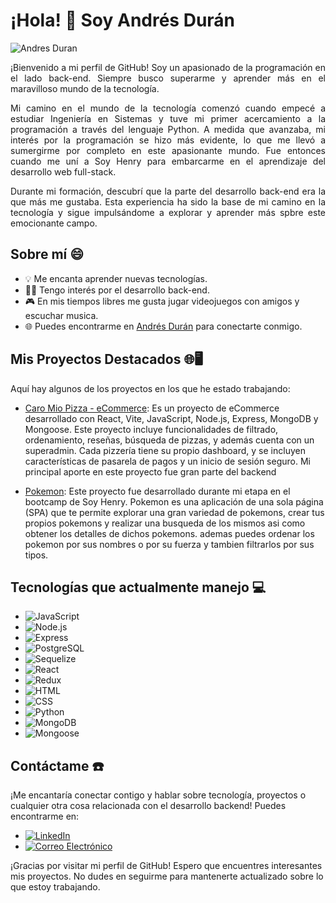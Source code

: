 # ¡Hola! 👋 Soy Andrés Durán

![Andres Duran](https://github.com/CO4CH/CO4CH/assets/109003491/cf91af7a-da33-485b-a99f-96f882781a38)

<p align="justify">
  ¡Bienvenido a mi perfil de GitHub! Soy un apasionado de la programación en el lado back-end. Siempre busco superarme y aprender más en el maravilloso mundo de la tecnología.
</p>

<p align="justify">
  Mi camino en el mundo de la tecnología comenzó cuando empecé a estudiar Ingeniería en Sistemas y tuve mi primer acercamiento a la programación a través del lenguaje Python. A medida que avanzaba, mi interés por la programación se hizo más evidente, lo que me llevó a sumergirme por completo en este apasionante mundo. Fue entonces cuando me uní a Soy Henry para embarcarme en el aprendizaje del desarrollo web full-stack.
</p>

<p align="justify">
  Durante mi formación, descubrí que la parte del desarrollo back-end era la que más me gustaba. Esta experiencia ha sido la base de mi camino en la tecnología y sigue impulsándome a explorar y aprender más spbre este emocionante campo.
</p>

## Sobre mí 😄

- 💡 Me encanta aprender nuevas tecnologías.
- 👨‍💻 Tengo interés por el desarrollo back-end.
- 🎮 En mis tiempos libres me gusta jugar videojuegos con amigos y escuchar musica.
- 🌐 Puedes encontrarme en [Andrés Durán](https://www.linkedin.com/in/andr%C3%A9s-dur%C3%A1n-b4a821232/) para conectarte conmigo.

## Mis Proyectos Destacados 🌐🖥️

Aquí hay algunos de los proyectos en los que he estado trabajando:

- [Caro Mio Pizza - eCommerce](https://github.com/juangui78/pfcaromio): Es un proyecto de eCommerce desarrollado con React, Vite, JavaScript, Node.js, Express, MongoDB y Mongoose. Este proyecto incluye funcionalidades de filtrado, ordenamiento, reseñas, búsqueda de pizzas, y además cuenta con un superadmin. Cada pizzería tiene su propio dashboard, y se incluyen características de pasarela de pagos y un inicio de sesión seguro. Mi principal aporte en este proyecto fue gran parte del backend
  
- [Pokemon](https://github.com/CO4CH/PI-Pokemon-main): Este proyecto fue desarrollado durante mi etapa en el bootcamp de Soy Henry. Pokemon es una aplicación de una sola página (SPA) que te permite explorar una gran variedad de pokemons, crear tus propios pokemons y realizar una busqueda de los mismos asi como obtener los detalles de dichos pokemons. ademas puedes ordenar los pokemon por sus nombres o por su fuerza y tambien filtrarlos por sus tipos.

## Tecnologías que actualmente manejo 💻

- ![JavaScript](https://img.shields.io/badge/JavaScript-F7DF1E?logo=javascript&logoColor=black&style=for-the-badge)
- ![Node.js](https://img.shields.io/badge/Node.js-339933?logo=node.js&logoColor=white&style=for-the-badge)
- ![Express](https://img.shields.io/badge/Express-000000?logo=express&logoColor=white&style=for-the-badge)
- ![PostgreSQL](https://img.shields.io/badge/PostgreSQL-336791?logo=postgresql&logoColor=white&style=for-the-badge)
- ![Sequelize](https://img.shields.io/badge/Sequelize-52B0E7?logo=sequelize&logoColor=white&style=for-the-badge)
- ![React](https://img.shields.io/badge/React-61DAFB?logo=react&logoColor=black&style=for-the-badge)
- ![Redux](https://img.shields.io/badge/Redux-764ABC?logo=redux&logoColor=white&style=for-the-badge)
- ![HTML](https://img.shields.io/badge/HTML-E34F26?logo=html5&logoColor=white&style=for-the-badge)
- ![CSS](https://img.shields.io/badge/CSS-1572B6?logo=css3&logoColor=white&style=for-the-badge)
- ![Python](https://img.shields.io/badge/Python-3776AB?logo=python&logoColor=white&style=for-the-badge)
- ![MongoDB](https://img.shields.io/badge/MongoDB-47A248?logo=mongodb&logoColor=white&style=for-the-badge)
- ![Mongoose](https://img.shields.io/badge/Mongoose-880000?logo=mongoose&logoColor=white&style=for-the-badge)



## Contáctame ☎️

¡Me encantaría conectar contigo y hablar sobre tecnología, proyectos o cualquier otra cosa relacionada con el desarrollo backend! 
Puedes encontrarme en:

- [![LinkedIn](https://img.shields.io/badge/LinkedIn-0077B5?logo=linkedin&logoColor=white&style=for-the-badge)](https://www.linkedin.com/in/andr%C3%A9s-dur%C3%A1n-b4a821232/)
- [![Correo Electrónico](https://img.shields.io/badge/Correo%20Electr%C3%B3nico-EA4335?logo=gmail&logoColor=white&style=for-the-badge)](mailto:andresmau300@gmail.com)



¡Gracias por visitar mi perfil de GitHub! Espero que encuentres interesantes mis proyectos. No dudes en seguirme para mantenerte actualizado sobre lo que estoy trabajando.
<!---
